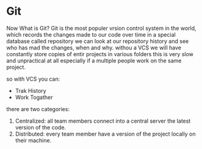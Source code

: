# **Git**

Now What is Git?
Git is the most populer vrsion control system in the world, which records the changes made to our code over time in a special database called repository we can look at our repository history and see who has mad the changes, when and why.
withou a VCS we will have constantly store copies of entir projects in various folders this is very slow and unpractical at all especially if a multiple people work on the same project.

so with VCS you can: 
* Trak History 
* Work Togather 

there are two categories:
1. Centralized: all team members connect into a central server the latest version of the code.
3. Distributed: every team member have a version of the project locally on their machine.

